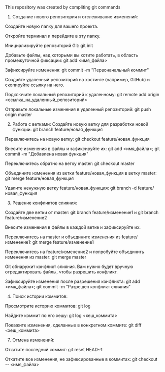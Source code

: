 This repository was created by compliting git commands

1. Создание нового репозитория и отслеживание изменений:

Создайте новую папку для вашего проекта.

Откройте терминал и перейдите в эту папку.

Инициализируйте репозиторий Git: git init

Добавьте файлы, над которыми вы хотите работать, в область промежуточной фиксации: git add <имя_файла>

Зафиксируйте изменения: git commit -m "Первоначальный коммит"

Создайте удаленный репозиторий на хостинге (например, GitHub) и скопируйте ссылку на него.

Подключите локальный репозиторий к удаленному: git remote add origin <ссылка_на_удаленный_репозиторий>

Отправьте локальные изменения в удаленный репозиторий: git push origin master


2. Работа с ветками:
Создайте новую ветку для разработки новой функции: git branch feature/новая_функция

Переключитесь на новую ветку: git checkout feature/новая_функция

Внесите изменения в файлы и зафиксируйте их: git add <имя_файла>; git commit -m "Добавлена новая функция"

Переключитесь обратно на ветку master: git checkout master

Объедините изменения из ветки feature/новая_функция в ветку master: git merge feature/новая_функция

Удалите ненужную ветку feature/новая_функция: git branch -d feature/новая_функция


3. Решение конфликтов слияния:

Создайте две ветки от master: git branch feature/изменение1 и git branch feature/изменение2

Внесите изменения в файлы в каждой ветке и зафиксируйте их.

Переключитесь на master и объедините изменения из feature/изменение1: git merge feature/изменение1

Переключитесь на feature/изменение2 и попробуйте объединить изменения из master: git merge master

Git обнаружит конфликт слияния. Вам нужно будет вручную отредактировать файлы, чтобы разрешить конфликт.

Зафиксируйте изменения после разрешения конфликта: git add <имя_файла>; git commit -m "Разрешен конфликт слияния"

4. Поиск истории коммитов:

Просмотрите историю коммитов: git log

Найдите коммит по его хешу: git log <хеш_коммита>

Покажите изменения, сделанные в конкретном коммите: git diff <хеш_коммита>

7. Отмена изменений:

Откатите последний коммит: git reset HEAD~1

Откатите все изменения, не зафиксированные в коммитах: git checkout -- <имя_файла>
